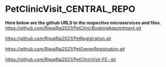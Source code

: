 # PetClinicVisit_CENTRAL_REPO

<B>Here below are the github URLS to the respective microservices and files.</B> 
https://github.com/RiwajRai2021/PetClinicBookingAppointment.git <br><br>
https://github.com/RiwajRai2021/PetRegistration.git <br><br>
https://github.com/RiwajRai2021/PetOwnerRegistration.git <br><br>
https://github.com/RiwajRai2021/PetClinicVisit-FE-.git <br><br> 




